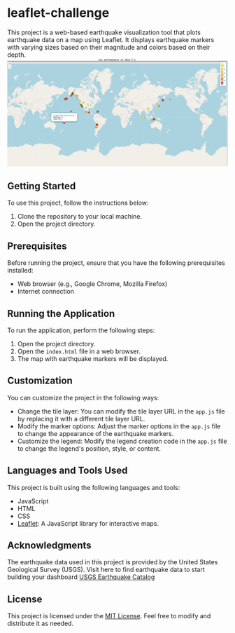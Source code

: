 # leaflet-challenge

This project is a web-based earthquake visualization tool that plots earthquake data on a map using Leaflet. It displays earthquake markers with varying sizes based on their magnitude and colors based on their depth.
![Global Daily Earthquakes](https://github.com/alejfxguti/leaflet-challenge/blob/main/Leaflet-Part-1/Images/Global_Daily_Equakes.png)


## Getting Started

To use this project, follow the instructions below:

1. Clone the repository to your local machine.
2. Open the project directory.

## Prerequisites

Before running the project, ensure that you have the following prerequisites installed:

- Web browser (e.g., Google Chrome, Mozilla Firefox)
- Internet connection

## Running the Application

To run the application, perform the following steps:

1. Open the project directory.
2. Open the `index.html` file in a web browser.
3. The map with earthquake markers will be displayed.

## Customization

You can customize the project in the following ways:

- Change the tile layer: You can modify the tile layer URL in the `app.js` file by replacing it with a different tile layer URL.
- Modify the marker options: Adjust the marker options in the `app.js` file to change the appearance of the earthquake markers.
- Customize the legend: Modify the legend creation code in the `app.js` file to change the legend's position, style, or content.

## Languages and Tools Used

This project is built using the following languages and tools:

- JavaScript
- HTML
- CSS
- [Leaflet](https://leafletjs.com/): A JavaScript library for interactive maps.

## Acknowledgments

The earthquake data used in this project is provided by the United States Geological Survey (USGS). Visit here to find earthquake data to start building your dashboard [USGS Earthquake Catalog](https://earthquake.usgs.gov/earthquakes/feed/v1.0/geojson.php)

## License

This project is licensed under the [MIT License](LICENSE). Feel free to modify and distribute it as needed.
